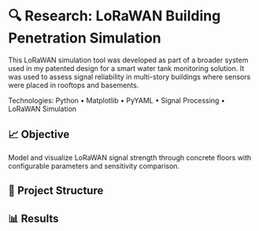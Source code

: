 # 🔍 Research: LoRaWAN Building Penetration Simulation
 This LoRaWAN simulation tool was developed as part of a broader system used in my patented design for a smart water tank monitoring solution. It was used to assess signal reliability in multi-story buildings where sensors were placed in rooftops and basements.

Technologies: Python • Matplotlib • PyYAML • Signal Processing • LoRaWAN Simulation

## 📈 Objective
Model and visualize LoRaWAN signal strength through concrete floors with configurable parameters and sensitivity comparison.

## 📁 Project Structure

## 📊 Results

